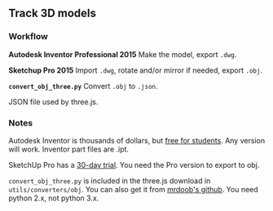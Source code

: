 ## Track 3D models

### Workflow
**Autodesk Inventor Professional 2015**
Make the model, export `.dwg`.

**Sketchup Pro 2015**
Import `.dwg`, rotate and/or mirror if needed, export `.obj`.

**`convert_obj_three.py`**
Convert `.obj` to `.json`.

JSON file used by three.js.

### Notes

Autodesk Inventor is thousands of dollars, but [free for students](http://www.autodesk.com/education/home). Any version will work. Inventor part files are .ipt.

SketchUp Pro has a [30-day trial](http://www.sketchup.com/products/sketchup-pro). You need the Pro version to export to obj.

`convert_obj_three.py` is included in the three.js download in `utils/converters/obj`. You can also get it from [mrdoob's github](https://github.com/mrdoob/three.js/blob/master/utils/converters/obj/convert_obj_three.py). You need python 2.x, not python 3.x.